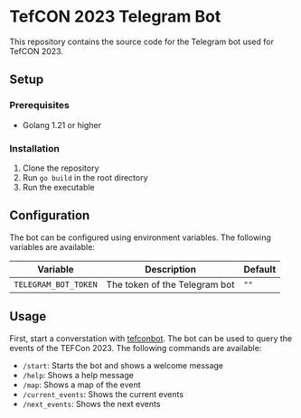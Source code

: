 # TefCON 2023 Telegram Bot

This repository contains the source code for the Telegram bot used for TefCON 2023.

## Setup

### Prerequisites

- Golang 1.21 or higher

### Installation

1. Clone the repository
2. Run `go build` in the root directory
3. Run the executable

## Configuration

The bot can be configured using environment variables. The following variables are available:

| Variable             | Description                   | Default |
| -------------------- | ----------------------------- | ------- |
| `TELEGRAM_BOT_TOKEN` | The token of the Telegram bot | `""`    |

## Usage

First, start a converstation with [tefconbot](https://t.me/tefconbot). The bot can be used to query the events of the TEFCon 2023. The following commands are available:

- `/start`: Starts the bot and shows a welcome message
- `/help`: Shows a help message
- `/map`: Shows a map of the event
- `/current_events`: Shows the current events
- `/next_events`: Shows the next events


